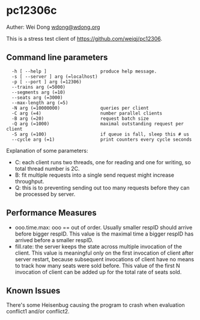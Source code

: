 # pc12306c

Auther: Wei Dong wdong@wdong.org

This is a stress test client of https://github.com/weiqj/pc12306.

## Command line parameters

```
  -h [ --help ]                    produce help message.
  -s [ --server ] arg (=localhost)
  -p [ --port ] arg (=12306)
  --trains arg (=5000)
  --segments arg (=10)
  --seats arg (=3000)
  --max-length arg (=5)
  -N arg (=10000000)               queries per client
  -C arg (=4)                      number parallel clients
  -B arg (=20)                     request batch size
  -Q arg (=1000)                   maximal outstanding request per client
  -S arg (=100)                    if queue is fall, sleep this # us
  --cycle arg (=1)                 print counters every cycle seconds
```


Explanation of some parameters:
- C: each client runs two threads, one for reading and one for writing,
  so total thread number is 2C.
- B: fit multiple requests into a single send request might increase
  throughput.
- Q: this is to preventing sending out too many requests before they
  can be processed by server.

## Performance Measures

- ooo.time.max: ooo == out of order.  Usually smaller respID should 
arrive before bigger respID.  This value is the maximal time a bigger
respID has arrived before a smaller respID.
- fill.rate: the server keeps the state across multiple invocation of
the client.  This value is meaningful only on the first invocation of
client after server restart, because subsequent invocations of client
have no means to track how many seats were sold before. This value of
the first N invocation of client can be added up for the total rate of
seats sold.

## Known Issues

There's some Heisenbug causing the program to crash when evaluation
conflict1 and/or conflict2.

